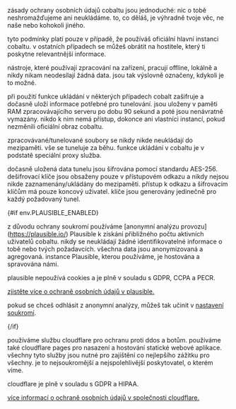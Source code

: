 <script lang="ts">
    import env from "$lib/env";
    import { t } from "$lib/i18n/translations";

    import SectionHeading from "$components/misc/SectionHeading.svelte";
</script>

<section id="general">
<SectionHeading
    title={$t("about.heading.general")}
    sectionId="general"
/>

zásady ochrany osobních údajů cobaltu jsou jednoduché: nic o tobě
neshromažďujeme ani neukládáme. to, co děláš, je výhradně tvoje věc, ne naše
nebo kohokoli jiného.

tyto podmínky platí pouze v případě, že používáš oficiální hlavní instanci
cobaltu. v ostatních případech se můžeš obrátit na hostitele, který ti poskytne
relevantnější informace.
</section>

<section id="local">
<SectionHeading
    title={$t("about.heading.local")}
    sectionId="local"
/>

nástroje, které používají zpracování na zařízení, pracují offline, lokálně a
nikdy nikam neodesílají žádná data. jsou tak výslovně označeny, kdykoli je to
možné.
</section>

<section id="saving">
<SectionHeading
    title={$t("about.heading.saving")}
    sectionId="saving"
/>

při použití funkce ukládání v některých případech cobalt zašifruje a dočasně
uloží informace potřebné pro tunelování. jsou uloženy v paměti RAM
zpracovávajícího serveru po dobu 90 sekund a poté jsou nenávratně vymazány.
nikdo k nim nemá přístup, dokonce ani vlastníci instancí, pokud nezměnili
oficiální obraz cobaltu.

zpracovávané/tunelované soubory se nikdy nikde neukládají do mezipaměti. vše se
tuneluje za běhu. funkce ukládání v cobaltu je v podstatě speciální proxy
služba.
</section>

<section id="encryption">
<SectionHeading
    title={$t("about.heading.encryption")}
    sectionId="encryption"
/>

dočasně uložená data tunelu jsou šifrována pomocí standardu AES-256. dešifrovací
klíče jsou obsaženy pouze v přístupovém odkazu a nikdy nejsou nikde
zaznamenány/ukládány do mezipaměti. přístup k odkazu a šifrovacím klíčům má
pouze koncový uživatel. klíče jsou generovány jedinečně pro každý požadovaný
tunel.
</section>

{#if env.PLAUSIBLE_ENABLED}
<section id="plausible">
<SectionHeading
    title={$t("about.heading.plausible")}
    sectionId="plausible"
/>

z důvodu ochrany soukromí používáme [anonymní analýzu provozu]
(https://plausible.io/) Plausible k získání přibližného počtu aktivních
uživatelů cobaltu. nikdy se neukládají žádné identifikovatelné informace o tobě
nebo tvých požadavcích. všechna data jsou anonymizovaná a agregovaná. instance
Plausible, kterou používáme, je hostována a spravována námi.

plausible nepoužívá cookies a je plně v souladu s GDPR, CCPA a PECR.

[zjistěte více o ochraně osobních údajů v
plausible.](https://plausible.io/privacy-focused-web-analytics)

pokud se chceš odhlásit z anonymní analýzy, můžeš tak učinit v [nastavení
soukromí](/settings/privacy#analytics).
</section>
{/if}

<section id="cloudflare">
<SectionHeading
    title={$t("about.heading.cloudflare")}
    sectionId="cloudflare"
/>

používáme službu cloudflare pro ochranu proti ddos a botům. používáme také
cloudflare pages pro nasazení a hostování statické webové aplikace. všechny tyto
služby jsou nutné pro zajištění co nejlepšího zážitku pro všechny. je to
nejsoukromější a nejspolehlivější poskytovatel, o kterém víme.

cloudflare je plně v souladu s GDPR a HIPAA.

[více informací o ochraně osobních údajů v společnosti
cloudflare.](https://www.cloudflare.com/trust-hub/privacy-and-data-protection/)
</section>
